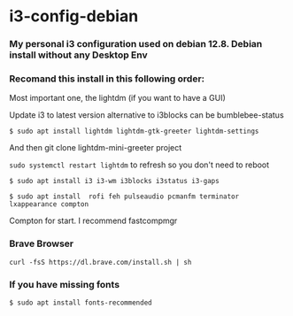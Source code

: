 # i3-config-debian

### My personal i3 configuration used on debian 12.8. Debian install without any Desktop Env
### Recomand this install in this following order:

Most important one, the lightdm (if you want to have a GUI)

Update i3 to latest version
alternative to i3blocks can be bumblebee-status

```
$ sudo apt install lightdm lightdm-gtk-greeter lightdm-settings
```
And then git clone lightdm-mini-greeter project

```sudo systemctl restart lightdm``` to refresh so you don't need to reboot

```$ sudo apt install i3 i3-wm i3blocks i3status i3-gaps```

```$ sudo apt install  rofi feh pulseaudio pcmanfm terminator lxappearance compton```

Compton for start. I recommend fastcompmgr

### Brave Browser
```curl -fsS https://dl.brave.com/install.sh | sh```

### If you have missing fonts 
```$ sudo apt install fonts-recommended```

